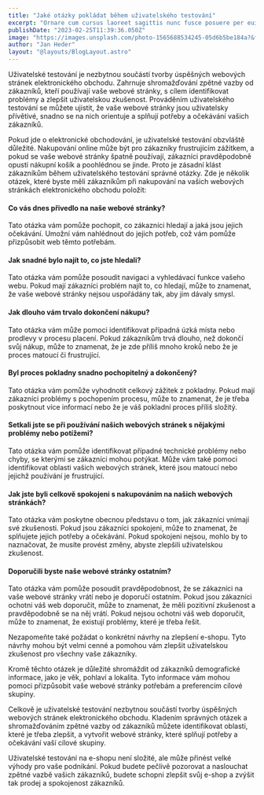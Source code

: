 ```yaml
---
title: "Jaké otázky pokládat během uživatelského testování"
excerpt: "Ornare cum cursus laoreet sagittis nunc fusce posuere per euismod dis vehicula a, semper fames lacus maecenas dictumst pulvinar neque enim non potenti. Torquent hac sociosqu eleifend potenti."
publishDate: "2023-02-25T11:39:36.050Z"
image: "https://images.unsplash.com/photo-1565688534245-05d6b5be184a?&fit=crop&w=430&h=240"
author: "Jan Heder"
layout: "@layouts/BlogLayout.astro"
---
```


Uživatelské testování je nezbytnou součástí tvorby úspěšných webových stránek elektronického obchodu. Zahrnuje shromažďování zpětné vazby od zákazníků, kteří používají vaše webové stránky, s cílem identifikovat problémy a zlepšit uživatelskou zkušenost. Prováděním uživatelského testování se můžete ujistit, že vaše webové stránky jsou uživatelsky přívětivé, snadno se na nich orientuje a splňují potřeby a očekávání vašich zákazníků.

Pokud jde o elektronické obchodování, je uživatelské testování obzvláště důležité. Nakupování online může být pro zákazníky frustrujícím zážitkem, a pokud se vaše webové stránky špatně používají, zákazníci pravděpodobně opustí nákupní košík a poohlédnou se jinde. Proto je zásadní klást zákazníkům během uživatelského testování správné otázky. Zde je několik otázek, které byste měli zákazníkům při nakupování na vašich webových stránkách elektronického obchodu položit:

#### Co vás dnes přivedlo na naše webové stránky?

Tato otázka vám pomůže pochopit, co zákazníci hledají a jaká jsou jejich očekávání. Umožní vám nahlédnout do jejich potřeb, což vám pomůže přizpůsobit web těmto potřebám.

#### Jak snadné bylo najít to, co jste hledali?

Tato otázka vám pomůže posoudit navigaci a vyhledávací funkce vašeho webu. Pokud mají zákazníci problém najít to, co hledají, může to znamenat, že vaše webové stránky nejsou uspořádány tak, aby jim dávaly smysl.

#### Jak dlouho vám trvalo dokončení nákupu?

Tato otázka vám může pomoci identifikovat případná úzká místa nebo prodlevy v procesu placení. Pokud zákazníkům trvá dlouho, než dokončí svůj nákup, může to znamenat, že je zde příliš mnoho kroků nebo že je proces matoucí či frustrující.

#### Byl proces pokladny snadno pochopitelný a dokončený?

Tato otázka vám pomůže vyhodnotit celkový zážitek z pokladny. Pokud mají zákazníci problémy s pochopením procesu, může to znamenat, že je třeba poskytnout více informací nebo že je váš pokladní proces příliš složitý.

#### Setkali jste se při používání našich webových stránek s nějakými problémy nebo potížemi?

Tato otázka vám pomůže identifikovat případné technické problémy nebo chyby, se kterými se zákazníci mohou potýkat. Může vám také pomoci identifikovat oblasti vašich webových stránek, které jsou matoucí nebo jejichž používání je frustrující.

#### Jak jste byli celkově spokojeni s nakupováním na našich webových stránkách?

Tato otázka vám poskytne obecnou představu o tom, jak zákazníci vnímají své zkušenosti. Pokud jsou zákazníci spokojeni, může to znamenat, že splňujete jejich potřeby a očekávání. Pokud spokojeni nejsou, mohlo by to naznačovat, že musíte provést změny, abyste zlepšili uživatelskou zkušenost.

#### Doporučili byste naše webové stránky ostatním?

Tato otázka vám pomůže posoudit pravděpodobnost, že se zákazníci na vaše webové stránky vrátí nebo je doporučí ostatním. Pokud jsou zákazníci ochotni váš web doporučit, může to znamenat, že měli pozitivní zkušenost a pravděpodobně se na něj vrátí. Pokud nejsou ochotni váš web doporučit, může to znamenat, že existují problémy, které je třeba řešit.

Nezapomeňte také požádat o konkrétní návrhy na zlepšení e-shopu. Tyto návrhy mohou být velmi cenné a pomohou vám zlepšit uživatelskou zkušenost pro všechny vaše zákazníky.

Kromě těchto otázek je důležité shromáždit od zákazníků demografické informace, jako je věk, pohlaví a lokalita. Tyto informace vám mohou pomoci přizpůsobit vaše webové stránky potřebám a preferencím cílové skupiny.

Celkově je uživatelské testování nezbytnou součástí tvorby úspěšných webových stránek elektronického obchodu. Kladením správných otázek a shromažďováním zpětné vazby od zákazníků můžete identifikovat oblasti, které je třeba zlepšit, a vytvořit webové stránky, které splňují potřeby a očekávání vaší cílové skupiny.

Uživatelské testování na e-shopu není složité, ale může přinést velké výhody pro vaše podnikání. Pokud budete pečlivě pozorovat a naslouchat zpětné vazbě vašich zákazníků, budete schopni zlepšit svůj e-shop a zvýšit tak prodej a spokojenost zákazníků.